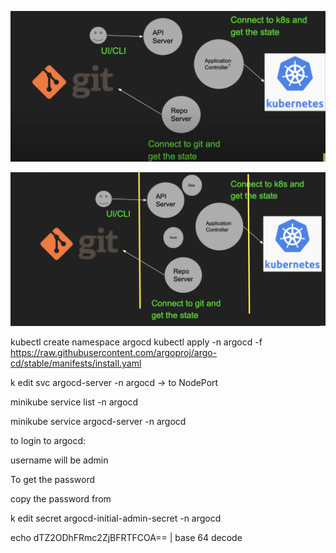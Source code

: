 ![Alt text](image.png)

![Alt text](image-1.png)


kubectl create namespace argocd
kubectl apply -n argocd -f https://raw.githubusercontent.com/argoproj/argo-cd/stable/manifests/install.yaml


k edit svc argocd-server -n argocd -> to NodePort


minikube service list -n argocd

minikube service argocd-server -n argocd

to login to argocd:

username will be admin

To get the password

copy the password from 

k edit secret argocd-initial-admin-secret -n argocd

echo dTZ2ODhFRmc2ZjBFRTFCOA== | base 64 decode

